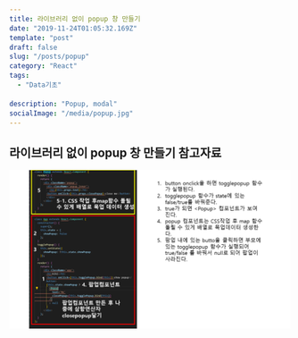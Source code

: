 ```yaml
---
title: 라이브러리 없이 popup 창 만들기
date: "2019-11-24T01:05:32.169Z"
template: "post"
draft: false
slug: "/posts/popup"
category: "React"
tags:
  - "Data기초"

description: "Popup, modal"
socialImage: "/media/popup.jpg"
---
```


## 라이브러리 없이 popup 창 만들기 참고자료

​![](/media/React/popup.png)
